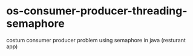 # os-consumer-producer-threading-semaphore
costum consumer producer problem using semaphore in java (resturant app)
